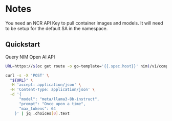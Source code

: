 # Notes

You need an NCR API Key to pull container images and models.
It will need to be setup for the default SA in the namespace.

## Quickstart

Query NIM Open AI API

```sh
URL=https://$(oc get route -o go-template='{{.spec.host}}' nim)/v1/completions

curl -s -X 'POST' \
  "${URL}" \
  -H 'accept: application/json' \
  -H 'Content-Type: application/json' \
  -d '{
      "model": "meta/llama3-8b-instruct",
      "prompt": "Once upon a time",
      "max_tokens": 64
    }' | jq .choices[0].text
```
